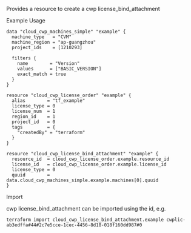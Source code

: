 Provides a resource to create a cwp license_bind_attachment

Example Usage

```hcl
data "cloud_cwp_machines_simple" "example" {
  machine_type   = "CVM"
  machine_region = "ap-guangzhou"
  project_ids    = [1210293]

  filters {
    name        = "Version"
    values      = ["BASIC_VERSION"]
    exact_match = true
  }
}

resource "cloud_cwp_license_order" "example" {
  alias        = "tf_example"
  license_type = 0
  license_num  = 1
  region_id    = 1
  project_id   = 0
  tags         = {
    "createdBy" = "terraform"
  }
}

resource "cloud_cwp_license_bind_attachment" "example" {
  resource_id  = cloud_cwp_license_order.example.resource_id
  license_id   = cloud_cwp_license_order.example.license_id
  license_type = 0
  quuid        = data.cloud_cwp_machines_simple.example.machines[0].quuid
}
```

Import

cwp license_bind_attachment can be imported using the id, e.g.

```
terraform import cloud_cwp_license_bind_attachment.example cwplic-ab3edffa#44#2c7e5cce-1cec-4456-8d18-018f160dd987#0
```